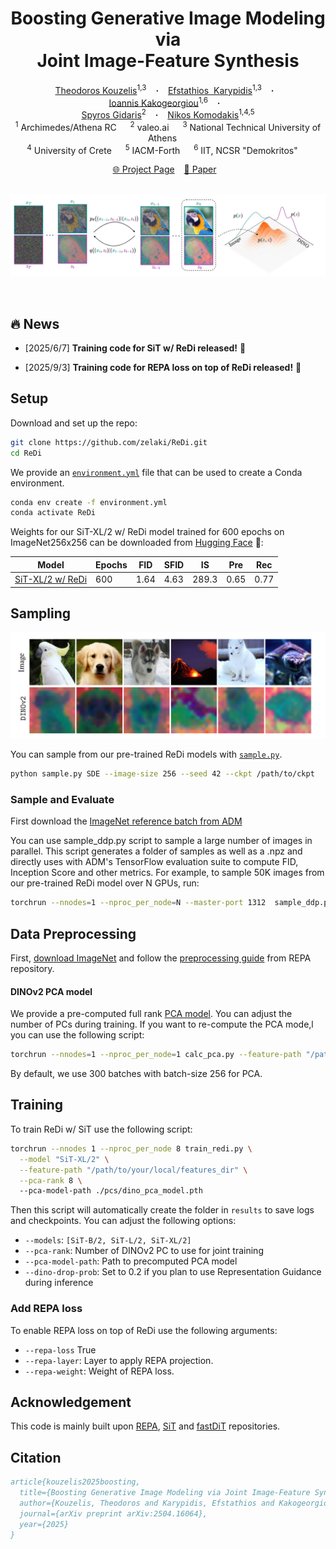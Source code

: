 <!--             
<style>
  .texttt {
    font-family: Consolas; /* Monospace font */
    font-size: 1em; /* Match surrounding text size */
    color: teal; /* Add this line to set text color to blue */
    letter-spacing: 0; /* Adjust if needed */
  }
</style> -->

<h1 align="center">
   Boosting Generative Image Modeling via  
  <br> Joint
Image-Feature Synthesis
</h1>






<div align="center">
  <a href="https://scholar.google.com/citations?user=a5vkWc8AAAAJ&hl=en" target="_blank">Theodoros&nbsp;Kouzelis</a><sup>1,3</sup> &ensp; <b>&middot;</b> &ensp;
    <a href="https://scholar.google.com/citations?user=jif2JYsAAAAJ&hl=en" target="_blank">Efstathios &nbspKarypidis</a><sup>1,3</sup> &ensp; <b>&middot;</b> &ensp;
  <a href="https://scholar.google.com/citations?user=B_dKcz4AAAAJ&hl=el" target="_blank">Ioannis&nbsp;Kakogeorgiou</a><sup>1,6</sup> &ensp; <b>&middot;</b> &ensp;
    <br>
  <a href="https://scholar.google.fr/citations?user=7atfg7EAAAAJ&hl=en" target="_blank">Spyros&nbsp;Gidaris</a><sup>2</sup> &ensp; <b>&middot;</b> &ensp;
  <a href="https://scholar.google.com/citations?user=xCPoT4EAAAAJ&hl=en" target="_blank">Nikos&nbsp;Komodakis</a><sup>1,4,5</sup>  
  <br>
  <sup>1</sup> Archimedes/Athena RC &emsp; <sup>2</sup> valeo.ai &emsp; <sup>3</sup> National Technical University of Athens &emsp; <br>
  <sup>4</sup> University of Crete &emsp; <sup>5</sup> IACM-Forth &emsp; <sup>6</sup>  IIT, NCSR "Demokritos" &emsp;   <br>

<p align="center">
  <a href="https://representationdiffusion.github.io/">🌐 Project Page</a> &ensp;
  <a href="https://arxiv.org/abs/2504.16064">📃 Paper</a> &ensp;
  <br><br>
</p>

![teaser.png](media/teaser.png)


</div>



<br>


## 🔥 News

- \[2025/6/7\] **Training code for SiT w/ ReDi released!** 🎉 

- \[2025/9/3\] **Training code for REPA loss on top of ReDi released!** 🎉 


## Setup

Download and set up the repo:

```bash
git clone https://github.com/zelaki/ReDi.git
cd ReDi
```

We provide an [`environment.yml`](environment.yml) file that can be used to create a Conda environment. 

```bash
conda env create -f environment.yml
conda activate ReDi
```

Weights for our SiT-XL/2 w/ ReDi model trained for 600 epochs on ImageNet256x256  can be downloaded from [Hugging Face](https://huggingface.co/zelaki/SiT-ReDi-XL-2) 🤗:

| **Model**           | **Epochs** | **FID** | **SFID** | **IS** | **Pre** | **Rec** |
|---------------------|---------|---------|----------|--------|----------|---------|
| [SiT-XL/2 w/ ReDi](https://huggingface.co/zelaki/SiT-ReDi-XL-2) | 600  | 1.64   |   4.63       |   289.3     |    0.65      |    0.77     |



## Sampling
![More SiT samples](media/samples.png)

You can sample from our pre-trained ReDi models with [`sample.py`](sample.py).
```bash
python sample.py SDE --image-size 256 --seed 42 --ckpt /path/to/ckpt
```

### Sample and Evaluate
First download the [ImageNet reference batch from ADM](https://openaipublic.blob.core.windows.net/diffusion/jul-2021/ref_batches/imagenet/256/VIRTUAL_imagenet256_labeled.npz)

You can use sample_ddp.py script to sample a large number of images in parallel. This script generates a folder of samples as well as a .npz and directly uses with ADM's TensorFlow evaluation suite to compute FID, Inception Score and other metrics. For example, to sample 50K images from our pre-trained ReDi model over N GPUs, run:
```bash
torchrun --nnodes=1 --nproc_per_node=N --master-port 1312  sample_ddp.py SDE --model SiT-XL/2 --num-fid-samples 50000  --pca-rank 8 --ckpt pretrained_models/SiT-ReDi-XL-2.pt --cfg-scale 2.4 --cfg-vae True --ref-batch VIRTUAL_imagenet256_labeled.npz
```


## Data Preprocessing

 First, [download ImageNet](https://www.kaggle.com/competitions/imagenet-object-localization-challenge/data) and follow the  [preprocessing guide](https://github.com/sihyun-yu/REPA/tree/main/preprocessing) from REPA repository.

  #### DINOv2 PCA model
  We provide a pre-computed full rank [PCA model](/data2/ReDi/pcs/dino_pca_model.pth). You can adjust the number of PCs during training. 
  If you want to re-compute the PCA mode,l you can use the following script:

  ```bash
  torchrun --nnodes=1 --nproc_per_node=1 calc_pca.py --feature-path "/path/to/your/local/features_dir"
  ```
  By default, we use 300 batches with batch-size 256 for PCA.  


## Training

To train ReDi w/ SiT use the following script:

```bash
torchrun --nnodes 1 --nproc_per_node 8 train_redi.py \
  --model "SiT-XL/2" \
  --feature-path "/path/to/your/local/features_dir" \
  --pca-rank 8 \                                         
  --pca-model-path ./pcs/dino_pca_model.pth
```

Then this script will automatically create the folder in `results` to save logs and checkpoints. You can adjust the following options:

- `--models`: `[SiT-B/2, SiT-L/2, SiT-XL/2]`
- `--pca-rank`: Number of DINOv2 PC to use for joint training
- `--pca-model-path`: Path to precomputed PCA model
- `--dino-drop-prob`: Set to 0.2 if you plan to use Representation Guidance during inference 

### Add REPA loss
To enable REPA loss on top of ReDi use the following arguments:
- `--repa-loss` True
- `--repa-layer`: Layer to apply REPA projection.
- `--repa-weight`: Weight of REPA loss.

## Acknowledgement

This code is mainly built upon [REPA](https://github.com/sihyun-yu/REPA), [SiT](https://github.com/willisma/SiT) and [fastDiT](https://github.com/chuanyangjin/fast-DiT) repositories.



## Citation

```bibtex
article{kouzelis2025boosting,
  title={Boosting Generative Image Modeling via Joint Image-Feature Synthesis},
  author={Kouzelis, Theodoros and Karypidis, Efstathios and Kakogeorgiou, Ioannis and Gidaris, Spyros and Komodakis, Nikos},
  journal={arXiv preprint arXiv:2504.16064},
  year={2025}
}
```


